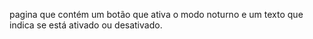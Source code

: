 pagina que contém um botão que ativa o modo noturno e um texto que indica se está ativado ou desativado.
